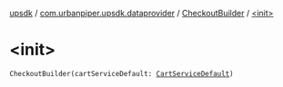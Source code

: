 [upsdk](../../index.md) / [com.urbanpiper.upsdk.dataprovider](../index.md) / [CheckoutBuilder](index.md) / [&lt;init&gt;](./-init-.md)

# &lt;init&gt;

`CheckoutBuilder(cartServiceDefault: `[`CartServiceDefault`](../-cart-service-default/index.md)`)`